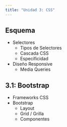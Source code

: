 ```yaml
---
title: "Unidad 3: CSS"
---
```


## Esquema

- Selectores
    - Tipos de Selectores
    - Cascada CSS
    - Especificidad
- Diseño Responsive
    - Media Queries

## 3.1: Bootstrap

- Frameworks CSS
- Bootstrap
    - Layout
    - Grid / Grilla
    - Componentes